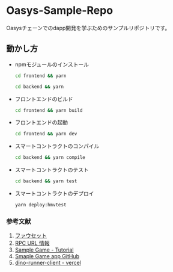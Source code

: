 # Oasys-Sample-Repo
Oasysチェーンでのdapp開発を学ぶためのサンプルリポジトリです。

## 動かし方

- npmモジュールのインストール

  ```bash
  cd frontend && yarn
  ```

  ```bash
  cd backend && yarn
  ```

- フロントエンドのビルド

  ```bash
  cd frontend && yarn build
  ```

- フロントエンドの起動

  ```bash
  cd frontend && yarn dev
  ```

- スマートコントラクトのコンパイル

  ```bash
  cd backend && yarn compile
  ```

- スマートコントラクトのテスト

  ```bash
  cd backend && yarn test
  ```

- スマートコントラクトのデプロイ

  ```bash
  yarn deploy:hmvtest
  ```

### 参考文献
1. [ファウセット](https://faucet.testnet.oasys.games/)
2. [RPC URL 情報](https://docs.oasys.games/docs/staking/rpc-endpoint/1-1-rpc-endpoint)
3. [Sample Game - Tutorial](https://docs.oasys.games/docs/verse-developer/game/1-1)
4. [Smaple Game app GitHub](https://github.com/oasysgames/dino-runner-client)
5. [dino-runner-client - vercel](https://dino-runner-client.vercel.app/)